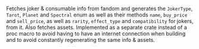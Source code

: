 Fetches joker & consumable info from fandom and generates the `JokerType`, `Tarot`, `Planet` and `Spectral` enum as well as their methods `name`, `buy_price` and `sell_price`, as well as `rarity`, `effect_type` and `compatibility` for jokers, from it. Also fetches assets.
Implemented as a separate crate instead of a proc macro to avoid having to have an internet connection when building and to avoid constantly regenerating the same info & assets.
